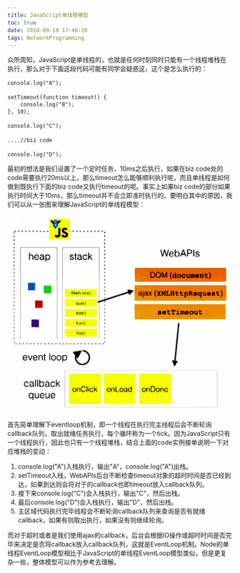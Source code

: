 ```yaml
---
title: JavaScript单线程模型
toc: true
date: 2018-09-19 17:46:20
tags: NetworkProgramming
---
```


众所周知，JavaScript是单线程的，也就是任何时刻同时只能有一个线程堆栈在执行，那么对于下面这段代码可能有同学会疑惑这，这个是怎么执行的：
```
console.log("A");

setTimeout(function timeout() {
    console.log("B");
}, 10);

console.log("C");

....//biz code

console.log("D");
```
最初的想法是我们设置了一个定时任务，10ms之后执行，如果在biz code处的code需要执行20ms以上，那么timeout怎么能够顺利执行呢，而且单线程是如何做到既执行下面的biz code又执行timeout的呢。事实上如果biz code的部分如果执行时间大于10ms，那么timeout并不会立即准时执行的。要明白其中的原因，我们可以从一张图来理解JavaScript的单线程模型：

![image](JavaScript单线程模型/js-thread-model.png)

首先简单理解下eventloop机制，即一个线程在执行完主线程后会不断轮询callback队列，取出就绪任务执行，每个循环称为一个tick。因为JavaScript只有一个线程执行，因此也只有一个线程堆栈，结合上面的code实例接单说明一下对应堆栈的变动：

1. console.log("A")入栈执行，输出"A"，console.log("A")出栈。
2. setTimeout入栈，WebAPIs后台不断检查timeout对象的超时时间是否已经到达，如果到达则会将对于的callback也即timeout放入callback队列。
3. 接下来console.log("C")会入栈执行，输出"C"，然后出栈。
4. 最后console.log("D")会入栈执行，输出"D"，然后出栈。
5. 主区域代码执行完毕线程会不断轮询callback队列来查询是否有就绪callback，如果有则取出执行，如果没有则继续轮询。

而对于超时或者是我们使用ajax的callback，后台会根据IO操作或超时时间是否完毕来决定是否将callback放入callback队列，这就是EventLoop机制。Node的单线程EventLoop模型相比于JavaScript的单线程EventLoop模型类似，但是更复杂一些，整体模型可以作为参考去理解。